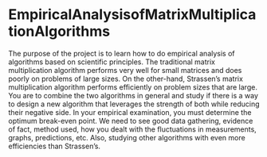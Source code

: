 # EmpiricalAnalysisofMatrixMultiplicationAlgorithms

The purpose of the project is to learn how to do empirical analysis of algorithms based on scientific principles. The traditional matrix multiplication algorithm performs very well for small matrices and does poorly on problems of large sizes. On the other-hand, Strassen’s matrix multiplication algorithm performs efficiently on problem sizes that are large. You are to combine the two algorithms in general and study if there is a way to design a new algorithm that leverages the strength of both while reducing their negative side. In your empirical examination, you must determine the optimum break-even point. We need to see good data gathering, evidence of fact, method used, how you dealt with the fluctuations in measurements, graphs, predictions, etc. Also, studying other algorithms with even more efficiencies than Strassen’s.
